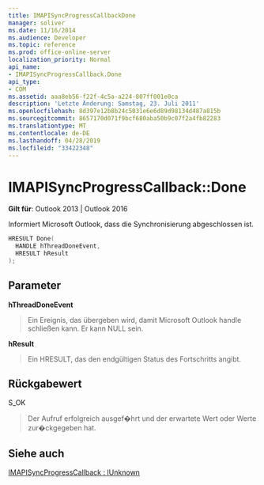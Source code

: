 ```yaml
---
title: IMAPISyncProgressCallbackDone
manager: soliver
ms.date: 11/16/2014
ms.audience: Developer
ms.topic: reference
ms.prod: office-online-server
localization_priority: Normal
api_name:
- IMAPISyncProgressCallback.Done
api_type:
- COM
ms.assetid: aaa8eb56-f22f-4c5a-a224-807ff001e0ca
description: 'Letzte Änderung: Samstag, 23. Juli 2011'
ms.openlocfilehash: 8d397e12b8b24c5031e6e6d89d98134d487a815b
ms.sourcegitcommit: 8657170d071f9bcf680aba50b9c07f2a4fb82283
ms.translationtype: MT
ms.contentlocale: de-DE
ms.lasthandoff: 04/28/2019
ms.locfileid: "33422348"
---
```

# <a name="imapisyncprogresscallbackdone"></a>IMAPISyncProgressCallback::Done

  
  
**Gilt für**: Outlook 2013 | Outlook 2016 
  
 Informiert Microsoft Outlook, dass die Synchronisierung abgeschlossen ist. 
  
```cpp
HRESULT Done(
  HANDLE hThreadDoneEvent, 
  HRESULT hResult
);
```

## <a name="parameters"></a>Parameter

 **hThreadDoneEvent**
  
> Ein Ereignis, das übergeben wird, damit Microsoft Outlook handle schließen kann. Er kann NULL sein.
    
 **hResult**
  
> Ein HRESULT, das den endgültigen Status des Fortschritts angibt.
    
## <a name="return-value"></a>Rückgabewert

S_OK 
  
> Der Aufruf erfolgreich ausgef�hrt und der erwartete Wert oder Werte zur�ckgegeben hat.
    
## <a name="see-also"></a>Siehe auch



[IMAPISyncProgressCallback : IUnknown](imapisyncprogresscallbackiunknown.md)

